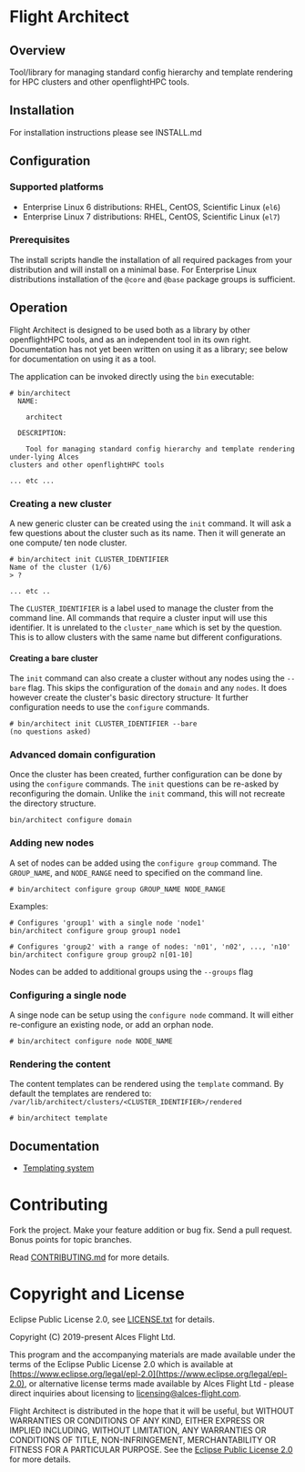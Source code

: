 # Flight Architect

## Overview

Tool/library for managing standard config hierarchy and template rendering
for HPC clusters and other openflightHPC tools.

## Installation

For installation instructions please see INSTALL.md

## Configuration

### Supported platforms

* Enterprise Linux 6 distributions: RHEL, CentOS, Scientific Linux (`el6`)
* Enterprise Linux 7 distributions: RHEL, CentOS, Scientific Linux (`el7`)

### Prerequisites

The install scripts handle the installation of all required packages from your
distribution and will install on a minimal base.  For Enterprise Linux
distributions installation of the `@core` and `@base` package groups is
sufficient.

## Operation

Flight Architect is designed to be used both as a library by other openflightHPC tools, and as
an independent tool in its own right. Documentation has not yet been written on
using it as a library; see below for documentation on using it as a tool.

The application can be invoked directly using the `bin` executable:
```
# bin/architect
  NAME:

    architect

  DESCRIPTION:

    Tool for managing standard config hierarchy and template rendering under-lying Alces
clusters and other openflightHPC tools

... etc ...
```

### Creating a new cluster

A new generic cluster can be created using the `init` command. It will ask a few
questions about the cluster such as its name. Then it will generate an
one compute/ ten node cluster.

```
# bin/architect init CLUSTER_IDENTIFIER
Name of the cluster (1/6)
> ?

... etc ..
```

The `CLUSTER_IDENTIFIER` is a label used to manage the cluster from the command
line. All commands that require a cluster input will use this identifier. It is
unrelated to the `cluster_name` which is set by the question. This is to allow
clusters with the same name but different configurations.

#### Creating a bare cluster

The `init` command can also create a cluster without any nodes using the
`--bare` flag. This skips the configuration of the `domain` and any `nodes`.
It does however create the cluster's basic directory structure· It further
configuration needs to use the `configure` commands.

```
# bin/architect init CLUSTER_IDENTIFIER --bare
(no questions asked)
```

### Advanced domain configuration

Once the cluster has been created, further configuration can be done by using
the `configure` commands. The `init` questions can be re-asked by reconfiguring
the domain. Unlike the `init` command, this will not recreate the directory
structure.

```
bin/architect configure domain
```

### Adding new nodes

A set of nodes can be added using the `configure group` command. The `GROUP_NAME`,
and `NODE_RANGE` need to specified on the command line.

```
# bin/architect configure group GROUP_NAME NODE_RANGE
```

Examples:
```
# Configures 'group1' with a single node 'node1'
bin/architect configure group group1 node1

# Configures 'group2' with a range of nodes: 'n01', 'n02', ..., 'n10'
bin/architect configure group group2 n[01-10]
```

Nodes can be added to additional groups using the `--groups` flag

### Configuring a single node

A singe node can be setup using the `configure node` command. It will
either re-configure an existing node, or add an orphan node.

```
# bin/architect configure node NODE_NAME
```

### Rendering the content

The content templates can be rendered using the `template` command. By default
the templates are rendered to:
`/var/lib/architect/clusters/<CLUSTER_IDENTIFIER>/rendered`

```
# bin/architect template
```

## Documentation

- [Templating system](docs/templating-system.md)

# Contributing

Fork the project. Make your feature addition or bug fix. Send a pull
request. Bonus points for topic branches.

Read [CONTRIBUTING.md](CONTRIBUTING.md) for more details.

# Copyright and License

Eclipse Public License 2.0, see [LICENSE.txt](LICENSE.txt) for details.

Copyright (C) 2019-present Alces Flight Ltd.

This program and the accompanying materials are made available under
the terms of the Eclipse Public License 2.0 which is available at
[https://www.eclipse.org/legal/epl-2.0](https://www.eclipse.org/legal/epl-2.0),
or alternative license terms made available by Alces Flight Ltd -
please direct inquiries about licensing to
[licensing@alces-flight.com](mailto:licensing@alces-flight.com).

Flight Architect is distributed in the hope that it will be
useful, but WITHOUT WARRANTIES OR CONDITIONS OF ANY KIND, EITHER
EXPRESS OR IMPLIED INCLUDING, WITHOUT LIMITATION, ANY WARRANTIES OR
CONDITIONS OF TITLE, NON-INFRINGEMENT, MERCHANTABILITY OR FITNESS FOR
A PARTICULAR PURPOSE. See the [Eclipse Public License 2.0](https://opensource.org/licenses/EPL-2.0) for more
details.
